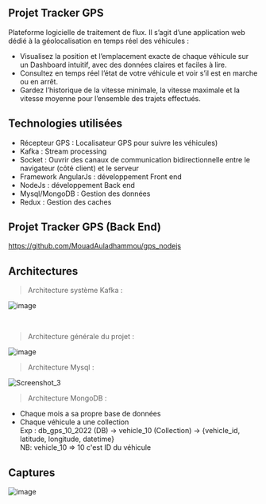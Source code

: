 ## Projet Tracker GPS
Plateforme logicielle de traitement de flux.  Il s’agit d’une application web dédié à la géolocalisation en temps réel des véhicules :
* Visualisez la position et l’emplacement exacte de chaque véhicule sur un Dashboard intuitif, avec des données claires et faciles à lire.
* Consultez en temps réel l’état de votre véhicule et voir s’il est en marche ou en arrêt.
* Gardez l’historique de la vitesse minimale, la vitesse maximale et la vitesse moyenne pour l’ensemble des trajets effectués. 

## Technologies utilisées
* Récepteur GPS : Localisateur GPS pour suivre les véhicules)
* Kafka : Stream processing
* Socket : Ouvrir des canaux de communication bidirectionnelle entre le navigateur (côté client) et le serveur
* Framework AngularJs : développement Front end
* NodeJs : développement Back end
* Mysql/MongoDB : Gestion des données
* Redux : Gestion des caches

## Projet Tracker GPS (Back End)
https://github.com/MouadAuladhammou/gps_nodejs

## Architectures
> Architecture système Kafka :

![image](https://user-images.githubusercontent.com/116977929/199102768-db2b5e5c-a5af-48f3-a4f1-9e91d53a32be.png)

<br />

> Architecture générale du projet :

![image](https://user-images.githubusercontent.com/116977929/199102842-64f1371b-27f2-42bd-bb42-656d39750d46.png)

> Architecture Mysql :

![Screenshot_3](https://user-images.githubusercontent.com/116977929/204054013-868fade4-6941-444c-b381-9e61d0489cd2.png)

> Architecture MongoDB :

* Chaque mois a sa propre base de données
* Chaque véhicule a une collection<br />
Exp : db_gps_10_2022 (DB) -> vehicle_10 (Collection) -> {vehicle_id, latitude, longitude, datetime}<br />
NB: vehicle_10 => 10 c'est ID du véhicule

## Captures

![image](https://user-images.githubusercontent.com/116977929/199321936-f10f9098-221c-45e8-b6b2-2e38e49c1e19.png)




